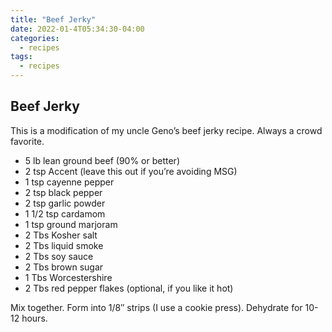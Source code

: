 ```yaml
---
title: "Beef Jerky"
date: 2022-01-4T05:34:30-04:00
categories:
  - recipes
tags:
  - recipes
---
```


## Beef Jerky

This is a modification of my uncle Geno’s beef jerky recipe. Always a crowd favorite.

* 5 lb lean ground beef (90% or better)
* 2 tsp Accent (leave this out if you’re avoiding MSG)
* 1 tsp cayenne pepper
* 2 tsp black pepper
* 2 tsp garlic powder
* 1 1/2 tsp cardamom
* 1 tsp ground marjoram
* 2 Tbs Kosher salt
* 2 Tbs liquid smoke
* 2 Tbs soy sauce
* 2 Tbs brown sugar
* 1 Tbs Worcestershire
* 2 Tbs red pepper flakes (optional, if you like it hot)

Mix together. Form into 1/8″ strips (I use a cookie press). Dehydrate for 10-12 hours.
